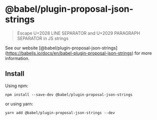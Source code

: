 <span class="citation" data-cites="babel/plugin-proposal-json-strings">@babel/plugin-proposal-json-strings</span>
=================================================================================================================

> Escape U+2028 LINE SEPARATOR and U+2029 PARAGRAPH SEPARATOR in JS strings

See our website <span class="citation" data-cites="babel/plugin-proposal-json-strings">\[@babel/plugin-proposal-json-strings\]</span>(https://babeljs.io/docs/en/babel-plugin-proposal-json-strings) for more information.

Install
-------

Using npm:

    npm install --save-dev @babel/plugin-proposal-json-strings

or using yarn:

    yarn add @babel/plugin-proposal-json-strings --dev
